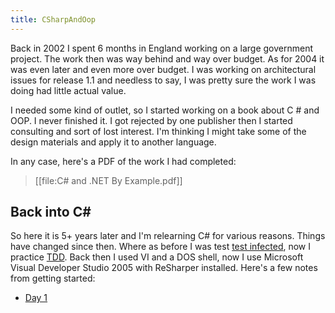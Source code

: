 ```yaml
---
title: CSharpAndOop
---
```

Back in 2002 I spent 6 months in England working on a large government project. The work then was way behind and way over budget. As for 2004 it was even later and even more over budget. I was working on architectural issues for release 1.1 and needless to say, I was pretty sure the work I was doing had little actual value.

I needed some kind of outlet, so I started working on a book about C # and OOP. I never finished it. I got rejected by one publisher then I started consulting and sort of lost interest. I'm thinking I might take some of the design materials and apply it to another language.

In any case, here's a PDF of the work I had completed:
> [[file:C# and .NET By Example.pdf]]



## Back into C#
So here it is 5+ years later and I'm relearning C# for various reasons. Things have changed since then. Where as before I was test [test infected](http://junit.sourceforge.net/doc/testinfected/testing.htm), now I practice [TDD](http://schuchert.wikispaces.com/Test+Driven+Development). Back then I used VI and a DOS shell, now I use Microsoft Visual Developer Studio 2005 with ReSharper installed. Here's a few notes from getting started:
* [Day 1]({{_site.pagesurl}}/Relearning_C_Sharp_-_Day1)
